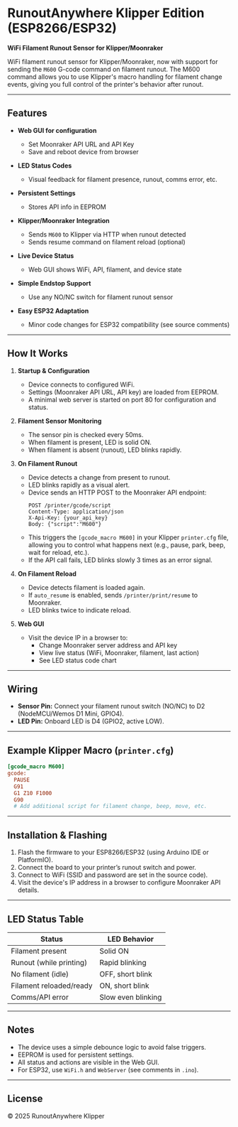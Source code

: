 # RunoutAnywhere Klipper Edition (ESP8266/ESP32)

**WiFi Filament Runout Sensor for Klipper/Moonraker**

WiFi filament runout sensor for Klipper/Moonraker, now with support for sending the `M600` G-code command on filament runout. The M600 command allows you to use Klipper's macro handling for filament change events, giving you full control of the printer's behavior after runout.

---

## Features

- **Web GUI for configuration**  
  - Set Moonraker API URL and API Key
  - Save and reboot device from browser

- **LED Status Codes**  
  - Visual feedback for filament presence, runout, comms error, etc.

- **Persistent Settings**  
  - Stores API info in EEPROM

- **Klipper/Moonraker Integration**  
  - Sends `M600` to Klipper via HTTP when runout detected
  - Sends resume command on filament reload (optional)

- **Live Device Status**  
  - Web GUI shows WiFi, API, filament, and device state

- **Simple Endstop Support**  
  - Use any NO/NC switch for filament runout sensor

- **Easy ESP32 Adaptation**  
  - Minor code changes for ESP32 compatibility (see source comments)

---

## How It Works

1. **Startup & Configuration**
   - Device connects to configured WiFi.
   - Settings (Moonraker API URL, API key) are loaded from EEPROM.
   - A minimal web server is started on port 80 for configuration and status.

2. **Filament Sensor Monitoring**
   - The sensor pin is checked every 50ms.
   - When filament is present, LED is solid ON.
   - When filament is absent (runout), LED blinks rapidly.

3. **On Filament Runout**
   - Device detects a change from present to runout.
   - LED blinks rapidly as a visual alert.
   - Device sends an HTTP POST to the Moonraker API endpoint:
     ```
     POST /printer/gcode/script
     Content-Type: application/json
     X-Api-Key: {your_api_key}
     Body: {"script":"M600"}
     ```
   - This triggers the `[gcode_macro M600]` in your Klipper `printer.cfg` file, allowing you to control what happens next (e.g., pause, park, beep, wait for reload, etc.).
   - If the API call fails, LED blinks slowly 3 times as an error signal.

4. **On Filament Reload**
   - Device detects filament is loaded again.
   - If `auto_resume` is enabled, sends `/printer/print/resume` to Moonraker.
   - LED blinks twice to indicate reload.

5. **Web GUI**
   - Visit the device IP in a browser to:
     - Change Moonraker server address and API key
     - View live status (WiFi, Moonraker, filament, last action)
     - See LED status code chart

---

## Wiring

- **Sensor Pin:** Connect your filament runout switch (NO/NC) to D2 (NodeMCU/Wemos D1 Mini, GPIO4).
- **LED Pin:** Onboard LED is D4 (GPIO2, active LOW).

---

## Example Klipper Macro (`printer.cfg`)

```ini
[gcode_macro M600]
gcode:
  PAUSE
  G91
  G1 Z10 F1000
  G90
  # Add additional script for filament change, beep, move, etc.
```

---

## Installation & Flashing

1. Flash the firmware to your ESP8266/ESP32 (using Arduino IDE or PlatformIO).
2. Connect the board to your printer’s runout switch and power.
3. Connect to WiFi (SSID and password are set in the source code).
4. Visit the device's IP address in a browser to configure Moonraker API details.

---

## LED Status Table

| Status                         | LED Behavior         |
|---------------------------------|---------------------|
| Filament present                | Solid ON            |
| Runout (while printing)         | Rapid blinking      |
| No filament (idle)              | OFF, short blink    |
| Filament reloaded/ready         | ON, short blink     |
| Comms/API error                 | Slow even blinking  |

---

## Notes

- The device uses a simple debounce logic to avoid false triggers.
- EEPROM is used for persistent settings.
- All status and actions are visible in the Web GUI.
- For ESP32, use `WiFi.h` and `WebServer` (see comments in `.ino`).

---

## License

&copy; 2025 RunoutAnywhere Klipper

